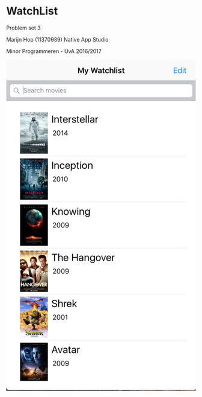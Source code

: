 # WatchList

Problem set 3

Marijn Hop (11370939) Native App Studio

Minor Programmeren - UvA 2016/2017

![Alt text](/MarijnHop-pset3/WatchList.png/?raw=true "Optional Title")
